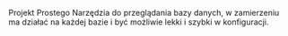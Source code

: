 Projekt Prostego Narzędzia do przeglądania bazy danych, w zamierzeniu ma działać na każdej bazie i być możliwie lekki i szybki w konfiguracji.
